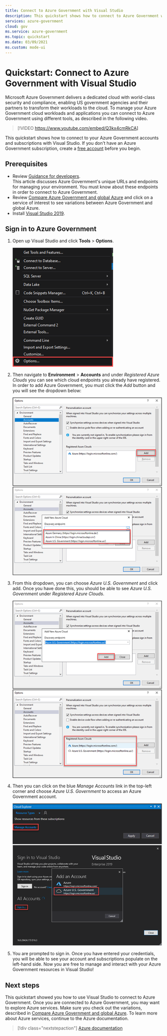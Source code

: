 ```yaml
---
title: Connect to Azure Government with Visual Studio
description: This quickstart shows how to connect to Azure Government with Visual Studio
services: azure-government
cloud: gov
ms.service: azure-government
ms.topic: quickstart
ms.date: 03/09/2021
ms.custom: mode-ui
---
```


# Quickstart: Connect to Azure Government with Visual Studio

Microsoft Azure Government delivers a dedicated cloud with world-class security and compliance, enabling US government agencies and their partners to transform their workloads to the cloud. To manage your Azure Government cloud workloads and applications you can connect to Azure Government using different tools, as described in the following video.  

> [!VIDEO https://www.youtube.com/embed/Q3kx4cmRkCA]

This quickstart shows how to connect to your Azure Government accounts and subscriptions with Visual Studio. If you don't have an Azure Government subscription, create a [free account](https://azure.microsoft.com/global-infrastructure/government/request/) before you begin.

## Prerequisites

- Review [Guidance for developers](./documentation-government-developer-guide.md).<br/> This article discusses Azure Government's unique URLs and endpoints for managing your environment. You must know about these endpoints in order to connect to Azure Government. 
- Review [Compare Azure Government and global Azure](./compare-azure-government-global-azure.md) and click on a service of interest to see variations between Azure Government and global Azure.
- Install <a href="https://www.visualstudio.com/downloads/" target="_blank">Visual Studio 2019</a>.

## Sign in to Azure Government

1. Open up Visual Studio and click **Tools** > **Options**. 

   ![VS-1](./media/connect-to-vs-1.png)

2. Then navigate to **Environment** > **Accounts** and under *Registered Azure Clouds* you can see which cloud endpoints you already have registered. In order to add Azure Government, you must click the *Add* button and you will see the dropdown below:

   ![VS-2](./media/connect-to-vs-2.png)
   ![VS-3](./media/connect-to-vs-3.png)

3. From this dropdown, you can choose *Azure U.S. Government* and click add. Once you have done this, you should be able to see *Azure U.S. Government* under *Registered Azure Clouds*. 

   ![VS-4](./media/connect-to-vs-4.png)
   ![VS-5](./media/connect-to-vs-5.png)

4. Then you can click on the blue *Manage Accounts* link in the top-left corner and choose *Azure U.S. Government* to access an Azure Government account. 

   ![VS-6](./media/connect-to-vs-6.png)
   ![VS-7](./media/connect-to-vs-7.png)

5. You are prompted to sign in. Once you have entered your credentials, you will be able to see your account and subscriptions populate on the left-hand side. Now you are free to manage and interact with your Azure Government resources in Visual Studio!

## Next steps

This quickstart showed you how to use Visual Studio to connect to Azure Government. Once you are connected to Azure Government, you may want to explore Azure services. Make sure you check out the variations, described in [Compare Azure Government and global Azure](./compare-azure-government-global-azure.md). To learn more about Azure services, continue to the Azure documentation.

> [!div class="nextstepaction"]
> [Azure documentation](../index.yml)

